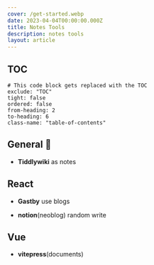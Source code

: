 ```yaml
---
cover: /get-started.webp
date: 2023-04-04T00:00:00.000Z
title: Notes Tools
description: notes tools
layout: article
---
```


## TOC

```toc
# This code block gets replaced with the TOC
exclude: "TOC"
tight: false
ordered: false
from-heading: 2
to-heading: 6
class-name: "table-of-contents"
```

## General :rocket:

- **Tiddlywiki** as notes

## React

- **Gastby** use blogs

- **notion**(neoblog) random write

## Vue

- **vitepress**(documents)
